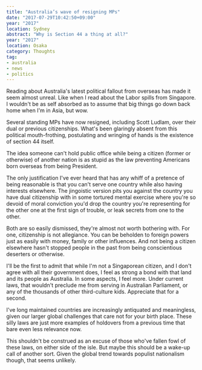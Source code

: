 ```yaml
---
title: "Australia’s wave of resigning MPs"
date: "2017-07-29T10:42:50+09:00"
year: "2017"
location: Sydney
abstract: "Why is Section 44 a thing at all?"
year: "2017"
location: Osaka
category: Thoughts
tag:
- australia
- news
- politics
---
```

Reading about Australia's latest political fallout from overseas has made it seem almost unreal. Like when I read about the Labor spills from Singapore. I wouldn't be as self absorbed as to assume that big things go down back home when I'm in Asia, but wow.

Several standing MPs have now resigned, including Scott Ludlam, over their dual or previous citizenships. What's been glaringly absent from this political mouth-frothing, postulating and wringing of hands is the existence of section 44 itself.

The idea someone can't hold public office while being a citizen (former or otherwise) of another nation is as stupid as the law preventing Americans born overseas from being President.

The only justification I've ever heard that has any whiff of a pretence of being reasonable is that you can't serve one country while also having interests elsewhere. The jingoistic version pits you against the country you have dual citizenship with in some tortured mental exercise where you're so devoid of moral conviction you'd drop the country you're representing for the other one at the first sign of trouble, or leak secrets from one to the other.

Both are so easily dismissed, they're almost not worth bothering with. For one, citizenship is not allegiance. You can be beholden to foreign powers just as easily with money, family or other influences. And not being a citizen elsewhere hasn't stopped people in the past from being conscientious deserters or otherwise.

I'll be the first to admit that while I'm not a Singaporean citizen, and I don't agree with all their government does, I feel as strong a bond with that land and its people as Australia. In some aspects, I feel more. Under current laws, that wouldn't preclude me from serving in Australian Parliament, or any of the thousands of other third-culture kids. Appreciate that for a second.

I've long maintained countries are increasingly antiquated and meaningless, given our larger global challenges that care not for your birth place. These silly laws are just more examples of holdovers from a previous time that bare even less relevance now.

This shouldn't be construed as an excuse of those who've fallen fowl of these laws, on either side of the isle. But maybe this should be a wake-up call of another sort. Given the global trend towards populist nationalism though, that seems unlikely.

